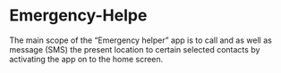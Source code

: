 # Emergency-Helpe
The main scope of the “Emergency helper” app is to call and as well as message (SMS) the present location to certain selected contacts by activating the app on to the home screen. 
